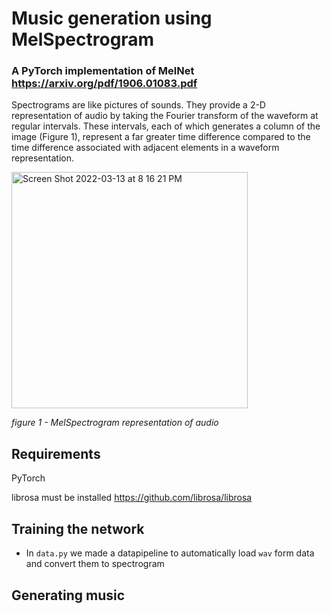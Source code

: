 # Music generation using MelSpectrogram
### A PyTorch implementation of MelNet https://arxiv.org/pdf/1906.01083.pdf

Spectrograms are like pictures of sounds. They provide a 2-D representation of audio by taking the Fourier transform of the waveform at regular intervals. These intervals, each of which generates a column of the image (Figure 1), represent a far greater time difference compared to the time difference associated with adjacent elements in a waveform representation.

<img width="378" alt="Screen Shot 2022-03-13 at 8 16 21 PM" src="https://user-images.githubusercontent.com/57376402/158085731-f15047ea-f4cd-4d7e-b08e-950f96935107.png">

*figure 1 - MelSpectrogram representation of audio*

## Requirements
PyTorch 

librosa must be installed
https://github.com/librosa/librosa

## Training the network
- In `data.py` we made a datapipeline to automatically load `wav` form data and convert them to spectrogram 

## Generating music 
